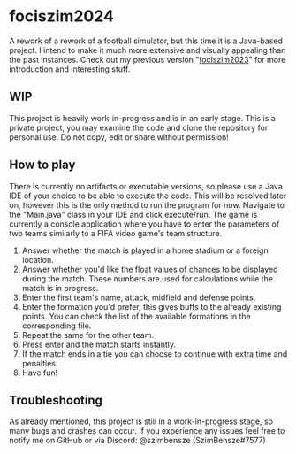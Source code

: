 # fociszim2024
A rework of a rework of a football simulator, but this time it is a Java-based project. I intend to make it much more extensive and visually appealing than the past instances. Check out my previous version "[fociszim2023](https://github.com/SzimBensze/fociszim2023)" for more introduction and interesting stuff.

## WIP
This project is heavily work-in-progress and is in an early stage. This is a private project, you may examine the code and clone the repository for personal use. Do not copy, edit or share without permission!

## How to play
There is currently no artifacts or executable versions, so please use a Java IDE of your choice to be able to execute the code. This will be resolved later on, however this is the only method to run the program for now. Navigate to the "Main.java" class in your IDE and click execute/run. The game is currently a console application where you have to enter the parameters of two teams similarly to a FIFA video game's team structure.
1. Answer whether the match is played in a home stadium or a foreign location.
2. Answer whether you'd like the float values of chances to be displayed during the match. These numbers are used for calculations while the match is in progress.
3. Enter the first team's name, attack, midfield and defense points.
4. Enter the formation you'd prefer, this gives buffs to the already existing points. You can check the list of the available formations in the corresponding file.
5. Repeat the same for the other team.
6. Press enter and the match starts instantly.
8. If the match ends in a tie you can choose to continue with extra time and penalties.
9. Have fun!

## Troubleshooting
As already mentioned, this project is still in a work-in-progress stage, so many bugs and crashes can occur. If you experience any issues feel free to notify me on GitHub or via Discord: @szimbensze (SzimBensze#7577)
